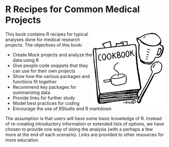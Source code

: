 # R Recipes for Common Medical Projects

<img src="images/recipe-clipart-BiaE8BLMT.gif" alt="Recipe logo" style="f
loat:right;height:232.25px" align="right" height="232.25">

This book contains R recipes for typical analyses done for medical research projects.  The objectives of this book:

* Create Mock projects and analyze the data using R
* Give people code snippets that they can use for their own projects
* Show how the various packages and functions fit together
* Recommend key packages for summarizing data 
* Provide links for further study
* Model best practices for coding
* Encourage the use of RStudio and R markdown

The assumption is that users will have some basic knowledge of R.  Instead of re-creating introductory information or extended lists of options, we have chosen to provide one way of doing the analysis (with a perhaps a few more at the end of each scenario).  Links are provided to other resources for more education. 